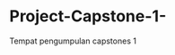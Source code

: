 # Project-Capstone-1-
Tempat pengumpulan capstones 1


<mxfile host="app.diagrams.net" agent="Mozilla/5.0 (Windows NT 10.0; Win64; x64) AppleWebKit/537.36 (KHTML, like Gecko) Chrome/133.0.0.0 Safari/537.36" version="26.0.14">
  <diagram name="Page-1" id="RNJy3FhXbEkKiUze5Ja7">
    <mxGraphModel dx="2368" dy="614" grid="1" gridSize="10" guides="1" tooltips="1" connect="1" arrows="1" fold="1" page="1" pageScale="1" pageWidth="850" pageHeight="1100" math="0" shadow="0">
      <root>
        <mxCell id="0" />
        <mxCell id="1" parent="0" />
        <mxCell id="9ttiAXNQikp2hNH5S8NI-514" value="" style="edgeStyle=orthogonalEdgeStyle;rounded=0;orthogonalLoop=1;jettySize=auto;html=1;" edge="1" parent="1" source="AHnlYJfSwKm474h9auV9-1" target="9ttiAXNQikp2hNH5S8NI-513">
          <mxGeometry relative="1" as="geometry" />
        </mxCell>
        <mxCell id="AHnlYJfSwKm474h9auV9-1" value="LOGIN" style="rounded=1;whiteSpace=wrap;html=1;" parent="1" vertex="1">
          <mxGeometry x="350" y="110" width="120" height="40" as="geometry" />
        </mxCell>
        <mxCell id="AHnlYJfSwKm474h9auV9-9" value="" style="edgeStyle=orthogonalEdgeStyle;rounded=0;orthogonalLoop=1;jettySize=auto;html=1;entryX=0;entryY=0.5;entryDx=0;entryDy=0;exitX=0;exitY=0.5;exitDx=0;exitDy=0;" parent="1" edge="1">
          <mxGeometry relative="1" as="geometry">
            <mxPoint x="360" y="252" as="sourcePoint" />
            <mxPoint x="350" y="127" as="targetPoint" />
            <Array as="points">
              <mxPoint x="360" y="257" />
              <mxPoint x="281" y="257" />
              <mxPoint x="281" y="127" />
            </Array>
          </mxGeometry>
        </mxCell>
        <mxCell id="AHnlYJfSwKm474h9auV9-36" value="" style="edgeStyle=orthogonalEdgeStyle;rounded=0;orthogonalLoop=1;jettySize=auto;html=1;" parent="1" target="AHnlYJfSwKm474h9auV9-28" edge="1">
          <mxGeometry relative="1" as="geometry">
            <mxPoint x="410" y="410" as="sourcePoint" />
          </mxGeometry>
        </mxCell>
        <mxCell id="AHnlYJfSwKm474h9auV9-19" value="A" style="ellipse;whiteSpace=wrap;html=1;aspect=fixed;" parent="1" vertex="1">
          <mxGeometry x="510" y="460" width="60" height="60" as="geometry" />
        </mxCell>
        <mxCell id="AHnlYJfSwKm474h9auV9-37" value="" style="edgeStyle=orthogonalEdgeStyle;rounded=0;orthogonalLoop=1;jettySize=auto;html=1;" parent="1" source="AHnlYJfSwKm474h9auV9-28" target="AHnlYJfSwKm474h9auV9-31" edge="1">
          <mxGeometry relative="1" as="geometry" />
        </mxCell>
        <mxCell id="AHnlYJfSwKm474h9auV9-54" value="" style="edgeStyle=orthogonalEdgeStyle;rounded=0;orthogonalLoop=1;jettySize=auto;html=1;" parent="1" source="AHnlYJfSwKm474h9auV9-28" target="AHnlYJfSwKm474h9auV9-19" edge="1">
          <mxGeometry relative="1" as="geometry" />
        </mxCell>
        <mxCell id="9ttiAXNQikp2hNH5S8NI-569" value="" style="edgeStyle=orthogonalEdgeStyle;rounded=0;orthogonalLoop=1;jettySize=auto;html=1;entryX=0.5;entryY=0;entryDx=0;entryDy=0;" edge="1" parent="1" source="AHnlYJfSwKm474h9auV9-28" target="9ttiAXNQikp2hNH5S8NI-567">
          <mxGeometry relative="1" as="geometry">
            <mxPoint x="109.99999999999955" y="490" as="targetPoint" />
            <Array as="points">
              <mxPoint x="110" y="490" />
            </Array>
          </mxGeometry>
        </mxCell>
        <mxCell id="AHnlYJfSwKm474h9auV9-28" value="&lt;div&gt;&lt;br&gt;&lt;/div&gt;Admin Memilih menu 1" style="rhombus;whiteSpace=wrap;html=1;rounded=0;" parent="1" vertex="1">
          <mxGeometry x="360" y="440" width="100" height="100" as="geometry" />
        </mxCell>
        <mxCell id="AHnlYJfSwKm474h9auV9-38" value="" style="edgeStyle=orthogonalEdgeStyle;rounded=0;orthogonalLoop=1;jettySize=auto;html=1;" parent="1" source="AHnlYJfSwKm474h9auV9-31" target="AHnlYJfSwKm474h9auV9-32" edge="1">
          <mxGeometry relative="1" as="geometry" />
        </mxCell>
        <mxCell id="AHnlYJfSwKm474h9auV9-55" value="" style="edgeStyle=orthogonalEdgeStyle;rounded=0;orthogonalLoop=1;jettySize=auto;html=1;" parent="1" source="AHnlYJfSwKm474h9auV9-31" target="AHnlYJfSwKm474h9auV9-52" edge="1">
          <mxGeometry relative="1" as="geometry" />
        </mxCell>
        <mxCell id="9ttiAXNQikp2hNH5S8NI-571" value="" style="edgeStyle=orthogonalEdgeStyle;rounded=0;orthogonalLoop=1;jettySize=auto;html=1;" edge="1" parent="1" source="AHnlYJfSwKm474h9auV9-31">
          <mxGeometry relative="1" as="geometry">
            <mxPoint x="110" y="630" as="targetPoint" />
          </mxGeometry>
        </mxCell>
        <mxCell id="AHnlYJfSwKm474h9auV9-31" value="&lt;div&gt;&lt;br&gt;&lt;/div&gt;Admin Memilih menu 2" style="rhombus;whiteSpace=wrap;html=1;rounded=0;" parent="1" vertex="1">
          <mxGeometry x="360" y="580" width="100" height="100" as="geometry" />
        </mxCell>
        <mxCell id="AHnlYJfSwKm474h9auV9-39" value="" style="edgeStyle=orthogonalEdgeStyle;rounded=0;orthogonalLoop=1;jettySize=auto;html=1;" parent="1" source="AHnlYJfSwKm474h9auV9-32" target="AHnlYJfSwKm474h9auV9-33" edge="1">
          <mxGeometry relative="1" as="geometry" />
        </mxCell>
        <mxCell id="AHnlYJfSwKm474h9auV9-56" value="" style="edgeStyle=orthogonalEdgeStyle;rounded=0;orthogonalLoop=1;jettySize=auto;html=1;" parent="1" source="AHnlYJfSwKm474h9auV9-32" target="AHnlYJfSwKm474h9auV9-51" edge="1">
          <mxGeometry relative="1" as="geometry" />
        </mxCell>
        <mxCell id="9ttiAXNQikp2hNH5S8NI-575" value="" style="edgeStyle=orthogonalEdgeStyle;rounded=0;orthogonalLoop=1;jettySize=auto;html=1;exitX=0;exitY=0.5;exitDx=0;exitDy=0;" edge="1" parent="1" source="AHnlYJfSwKm474h9auV9-32">
          <mxGeometry relative="1" as="geometry">
            <mxPoint x="299.99999999999955" y="767.41" as="sourcePoint" />
            <mxPoint x="169.99999999999955" y="767.41" as="targetPoint" />
            <Array as="points">
              <mxPoint x="180" y="768" />
            </Array>
          </mxGeometry>
        </mxCell>
        <mxCell id="AHnlYJfSwKm474h9auV9-32" value="&lt;div&gt;&lt;br&gt;&lt;/div&gt;Admin Memilih menu 3" style="rhombus;whiteSpace=wrap;html=1;rounded=0;" parent="1" vertex="1">
          <mxGeometry x="360" y="718" width="100" height="100" as="geometry" />
        </mxCell>
        <mxCell id="AHnlYJfSwKm474h9auV9-40" value="" style="edgeStyle=orthogonalEdgeStyle;rounded=0;orthogonalLoop=1;jettySize=auto;html=1;" parent="1" source="AHnlYJfSwKm474h9auV9-33" target="AHnlYJfSwKm474h9auV9-34" edge="1">
          <mxGeometry relative="1" as="geometry" />
        </mxCell>
        <mxCell id="AHnlYJfSwKm474h9auV9-57" value="" style="edgeStyle=orthogonalEdgeStyle;rounded=0;orthogonalLoop=1;jettySize=auto;html=1;" parent="1" source="AHnlYJfSwKm474h9auV9-33" target="AHnlYJfSwKm474h9auV9-50" edge="1">
          <mxGeometry relative="1" as="geometry" />
        </mxCell>
        <mxCell id="9ttiAXNQikp2hNH5S8NI-577" value="" style="edgeStyle=orthogonalEdgeStyle;rounded=0;orthogonalLoop=1;jettySize=auto;html=1;entryX=0.5;entryY=1;entryDx=0;entryDy=0;" edge="1" parent="1" source="AHnlYJfSwKm474h9auV9-33" target="9ttiAXNQikp2hNH5S8NI-567">
          <mxGeometry relative="1" as="geometry">
            <mxPoint x="120" y="910" as="targetPoint" />
            <Array as="points">
              <mxPoint x="110" y="910" />
            </Array>
          </mxGeometry>
        </mxCell>
        <mxCell id="AHnlYJfSwKm474h9auV9-33" value="&lt;div&gt;&lt;br&gt;&lt;/div&gt;Admin Memilih menu 4" style="rhombus;whiteSpace=wrap;html=1;rounded=0;" parent="1" vertex="1">
          <mxGeometry x="360" y="860" width="100" height="100" as="geometry" />
        </mxCell>
        <mxCell id="9ttiAXNQikp2hNH5S8NI-11" value="" style="edgeStyle=orthogonalEdgeStyle;rounded=0;orthogonalLoop=1;jettySize=auto;html=1;" edge="1" parent="1" source="AHnlYJfSwKm474h9auV9-34" target="9ttiAXNQikp2hNH5S8NI-9">
          <mxGeometry relative="1" as="geometry" />
        </mxCell>
        <mxCell id="9ttiAXNQikp2hNH5S8NI-580" value="" style="edgeStyle=orthogonalEdgeStyle;rounded=0;orthogonalLoop=1;jettySize=auto;html=1;" edge="1" parent="1" source="AHnlYJfSwKm474h9auV9-34">
          <mxGeometry relative="1" as="geometry">
            <mxPoint x="110" y="910" as="targetPoint" />
            <Array as="points">
              <mxPoint x="110" y="1050" />
              <mxPoint x="110" y="1050" />
            </Array>
          </mxGeometry>
        </mxCell>
        <mxCell id="AHnlYJfSwKm474h9auV9-34" value="&lt;div&gt;&lt;br&gt;&lt;/div&gt;Admin Memilih menu 5" style="rhombus;whiteSpace=wrap;html=1;rounded=0;" parent="1" vertex="1">
          <mxGeometry x="360" y="1000" width="100" height="100" as="geometry" />
        </mxCell>
        <mxCell id="9ttiAXNQikp2hNH5S8NI-512" value="" style="edgeStyle=orthogonalEdgeStyle;rounded=0;orthogonalLoop=1;jettySize=auto;html=1;" edge="1" parent="1" source="AHnlYJfSwKm474h9auV9-43" target="9ttiAXNQikp2hNH5S8NI-511">
          <mxGeometry relative="1" as="geometry" />
        </mxCell>
        <mxCell id="AHnlYJfSwKm474h9auV9-43" value="Logout" style="rounded=1;whiteSpace=wrap;html=1;" parent="1" vertex="1">
          <mxGeometry x="360" y="1270" width="100" height="50" as="geometry" />
        </mxCell>
        <mxCell id="AHnlYJfSwKm474h9auV9-50" value="D" style="ellipse;whiteSpace=wrap;html=1;aspect=fixed;" parent="1" vertex="1">
          <mxGeometry x="510" y="880" width="60" height="60" as="geometry" />
        </mxCell>
        <mxCell id="AHnlYJfSwKm474h9auV9-51" value="C" style="ellipse;whiteSpace=wrap;html=1;aspect=fixed;" parent="1" vertex="1">
          <mxGeometry x="510" y="738" width="60" height="60" as="geometry" />
        </mxCell>
        <mxCell id="AHnlYJfSwKm474h9auV9-52" value="B" style="ellipse;whiteSpace=wrap;html=1;aspect=fixed;" parent="1" vertex="1">
          <mxGeometry x="510" y="600" width="60" height="60" as="geometry" />
        </mxCell>
        <mxCell id="AHnlYJfSwKm474h9auV9-58" value="&lt;font style=&quot;font-size: 24px;&quot;&gt;&lt;b style=&quot;&quot;&gt;ADMIN&lt;/b&gt;&lt;/font&gt;" style="text;html=1;align=center;verticalAlign=middle;resizable=0;points=[];autosize=1;strokeColor=none;fillColor=none;" parent="1" vertex="1">
          <mxGeometry x="50" y="10" width="100" height="40" as="geometry" />
        </mxCell>
        <mxCell id="AHnlYJfSwKm474h9auV9-62" value="Ya" style="text;html=1;align=center;verticalAlign=middle;resizable=0;points=[];autosize=1;strokeColor=none;fillColor=none;" parent="1" vertex="1">
          <mxGeometry x="450" y="460" width="40" height="30" as="geometry" />
        </mxCell>
        <mxCell id="AHnlYJfSwKm474h9auV9-65" value="Tidak" style="text;html=1;align=center;verticalAlign=middle;resizable=0;points=[];autosize=1;strokeColor=none;fillColor=none;" parent="1" vertex="1">
          <mxGeometry x="295" y="230" width="50" height="30" as="geometry" />
        </mxCell>
        <mxCell id="AHnlYJfSwKm474h9auV9-66" value="Ya&lt;span style=&quot;white-space: pre;&quot;&gt;&#x9;&lt;/span&gt;" style="text;html=1;align=center;verticalAlign=middle;resizable=0;points=[];autosize=1;strokeColor=none;fillColor=none;" parent="1" vertex="1">
          <mxGeometry x="445" y="590" width="50" height="30" as="geometry" />
        </mxCell>
        <mxCell id="AHnlYJfSwKm474h9auV9-67" value="Tidak" style="text;html=1;align=center;verticalAlign=middle;resizable=0;points=[];autosize=1;strokeColor=none;fillColor=none;" parent="1" vertex="1">
          <mxGeometry x="295" y="450" width="50" height="30" as="geometry" />
        </mxCell>
        <mxCell id="AHnlYJfSwKm474h9auV9-68" value="Ya" style="text;html=1;align=center;verticalAlign=middle;resizable=0;points=[];autosize=1;strokeColor=none;fillColor=none;" parent="1" vertex="1">
          <mxGeometry x="455" y="730" width="40" height="30" as="geometry" />
        </mxCell>
        <mxCell id="AHnlYJfSwKm474h9auV9-69" value="Ya" style="text;html=1;align=center;verticalAlign=middle;resizable=0;points=[];autosize=1;strokeColor=none;fillColor=none;" parent="1" vertex="1">
          <mxGeometry x="450" y="865" width="40" height="30" as="geometry" />
        </mxCell>
        <mxCell id="AHnlYJfSwKm474h9auV9-70" value="Ya" style="text;html=1;align=center;verticalAlign=middle;resizable=0;points=[];autosize=1;strokeColor=none;fillColor=none;" parent="1" vertex="1">
          <mxGeometry x="455" y="1005" width="40" height="30" as="geometry" />
        </mxCell>
        <mxCell id="AHnlYJfSwKm474h9auV9-71" value="Tidak" style="text;html=1;align=center;verticalAlign=middle;resizable=0;points=[];autosize=1;strokeColor=none;fillColor=none;" parent="1" vertex="1">
          <mxGeometry x="295" y="598" width="50" height="30" as="geometry" />
        </mxCell>
        <mxCell id="AHnlYJfSwKm474h9auV9-73" value="Tidak" style="text;html=1;align=center;verticalAlign=middle;resizable=0;points=[];autosize=1;strokeColor=none;fillColor=none;" parent="1" vertex="1">
          <mxGeometry x="295" y="730" width="50" height="30" as="geometry" />
        </mxCell>
        <mxCell id="9ttiAXNQikp2hNH5S8NI-2" value="" style="edgeStyle=orthogonalEdgeStyle;rounded=0;orthogonalLoop=1;jettySize=auto;html=1;" edge="1" parent="1" source="AHnlYJfSwKm474h9auV9-34" target="9ttiAXNQikp2hNH5S8NI-1">
          <mxGeometry relative="1" as="geometry">
            <mxPoint x="410" y="1060" as="sourcePoint" />
            <mxPoint x="410" y="1270" as="targetPoint" />
          </mxGeometry>
        </mxCell>
        <mxCell id="9ttiAXNQikp2hNH5S8NI-12" value="" style="edgeStyle=orthogonalEdgeStyle;rounded=0;orthogonalLoop=1;jettySize=auto;html=1;" edge="1" parent="1" source="9ttiAXNQikp2hNH5S8NI-1" target="9ttiAXNQikp2hNH5S8NI-10">
          <mxGeometry relative="1" as="geometry" />
        </mxCell>
        <mxCell id="9ttiAXNQikp2hNH5S8NI-532" value="" style="edgeStyle=orthogonalEdgeStyle;rounded=0;orthogonalLoop=1;jettySize=auto;html=1;" edge="1" parent="1" source="9ttiAXNQikp2hNH5S8NI-1" target="AHnlYJfSwKm474h9auV9-43">
          <mxGeometry relative="1" as="geometry" />
        </mxCell>
        <mxCell id="9ttiAXNQikp2hNH5S8NI-582" value="" style="edgeStyle=orthogonalEdgeStyle;rounded=0;orthogonalLoop=1;jettySize=auto;html=1;" edge="1" parent="1" source="9ttiAXNQikp2hNH5S8NI-1">
          <mxGeometry relative="1" as="geometry">
            <mxPoint x="110" y="1050" as="targetPoint" />
            <Array as="points">
              <mxPoint x="120" y="1180" />
              <mxPoint x="120" y="1180" />
            </Array>
          </mxGeometry>
        </mxCell>
        <mxCell id="9ttiAXNQikp2hNH5S8NI-1" value="&lt;div&gt;&lt;br&gt;&lt;/div&gt;Admin Memilih menu 6" style="rhombus;whiteSpace=wrap;html=1;rounded=0;" vertex="1" parent="1">
          <mxGeometry x="360" y="1130" width="100" height="100" as="geometry" />
        </mxCell>
        <mxCell id="9ttiAXNQikp2hNH5S8NI-9" value="E" style="ellipse;whiteSpace=wrap;html=1;aspect=fixed;" vertex="1" parent="1">
          <mxGeometry x="510" y="1020" width="60" height="60" as="geometry" />
        </mxCell>
        <mxCell id="9ttiAXNQikp2hNH5S8NI-10" value="E" style="ellipse;whiteSpace=wrap;html=1;aspect=fixed;" vertex="1" parent="1">
          <mxGeometry x="510" y="1150" width="60" height="60" as="geometry" />
        </mxCell>
        <mxCell id="9ttiAXNQikp2hNH5S8NI-13" value="Ya" style="text;html=1;align=center;verticalAlign=middle;resizable=0;points=[];autosize=1;strokeColor=none;fillColor=none;" vertex="1" parent="1">
          <mxGeometry x="455" y="1130" width="40" height="30" as="geometry" />
        </mxCell>
        <mxCell id="9ttiAXNQikp2hNH5S8NI-104" value="" style="edgeStyle=orthogonalEdgeStyle;rounded=0;orthogonalLoop=1;jettySize=auto;html=1;entryX=0;entryY=0.5;entryDx=0;entryDy=0;" edge="1" parent="1" source="9ttiAXNQikp2hNH5S8NI-105">
          <mxGeometry relative="1" as="geometry">
            <mxPoint x="-482" y="280" as="targetPoint" />
            <Array as="points">
              <mxPoint x="-650" y="784" />
              <mxPoint x="-650" y="280" />
            </Array>
          </mxGeometry>
        </mxCell>
        <mxCell id="9ttiAXNQikp2hNH5S8NI-119" value="&lt;b style=&quot;color: rgb(0, 0, 0); text-wrap-mode: nowrap; text-align: center; background-color: rgb(251, 251, 251);&quot;&gt;&lt;font style=&quot;font-size: 24px;&quot;&gt;USER&lt;/font&gt;&lt;/b&gt;" style="text;whiteSpace=wrap;html=1;" vertex="1" parent="1">
          <mxGeometry x="-820" y="15" width="160" height="70" as="geometry" />
        </mxCell>
        <mxCell id="9ttiAXNQikp2hNH5S8NI-508" value="" style="edgeStyle=orthogonalEdgeStyle;rounded=0;orthogonalLoop=1;jettySize=auto;html=1;" edge="1" parent="1" source="9ttiAXNQikp2hNH5S8NI-173" target="9ttiAXNQikp2hNH5S8NI-506">
          <mxGeometry relative="1" as="geometry" />
        </mxCell>
        <mxCell id="9ttiAXNQikp2hNH5S8NI-173" value="LOGIN" style="rounded=1;whiteSpace=wrap;html=1;" vertex="1" parent="1">
          <mxGeometry x="-520" y="120" width="121" height="50" as="geometry" />
        </mxCell>
        <mxCell id="9ttiAXNQikp2hNH5S8NI-180" value="A" style="ellipse;whiteSpace=wrap;html=1;aspect=fixed;" vertex="1" parent="1">
          <mxGeometry x="-340" y="470" width="60" height="60" as="geometry" />
        </mxCell>
        <mxCell id="9ttiAXNQikp2hNH5S8NI-181" value="" style="edgeStyle=orthogonalEdgeStyle;rounded=0;orthogonalLoop=1;jettySize=auto;html=1;" edge="1" parent="1" source="9ttiAXNQikp2hNH5S8NI-183" target="9ttiAXNQikp2hNH5S8NI-186">
          <mxGeometry relative="1" as="geometry" />
        </mxCell>
        <mxCell id="9ttiAXNQikp2hNH5S8NI-182" value="" style="edgeStyle=orthogonalEdgeStyle;rounded=0;orthogonalLoop=1;jettySize=auto;html=1;" edge="1" parent="1" source="9ttiAXNQikp2hNH5S8NI-183" target="9ttiAXNQikp2hNH5S8NI-180">
          <mxGeometry relative="1" as="geometry" />
        </mxCell>
        <mxCell id="9ttiAXNQikp2hNH5S8NI-592" value="" style="edgeStyle=orthogonalEdgeStyle;rounded=0;orthogonalLoop=1;jettySize=auto;html=1;entryX=0.5;entryY=0;entryDx=0;entryDy=0;" edge="1" parent="1" source="9ttiAXNQikp2hNH5S8NI-183" target="9ttiAXNQikp2hNH5S8NI-590">
          <mxGeometry relative="1" as="geometry">
            <mxPoint x="-700" y="500" as="targetPoint" />
            <Array as="points">
              <mxPoint x="-700" y="500" />
            </Array>
          </mxGeometry>
        </mxCell>
        <mxCell id="9ttiAXNQikp2hNH5S8NI-183" value="&lt;div&gt;&lt;br&gt;&lt;/div&gt;User Memilih menu 1" style="rhombus;whiteSpace=wrap;html=1;rounded=0;" vertex="1" parent="1">
          <mxGeometry x="-510" y="450" width="100" height="100" as="geometry" />
        </mxCell>
        <mxCell id="9ttiAXNQikp2hNH5S8NI-184" value="" style="edgeStyle=orthogonalEdgeStyle;rounded=0;orthogonalLoop=1;jettySize=auto;html=1;" edge="1" parent="1" source="9ttiAXNQikp2hNH5S8NI-186" target="9ttiAXNQikp2hNH5S8NI-189">
          <mxGeometry relative="1" as="geometry" />
        </mxCell>
        <mxCell id="9ttiAXNQikp2hNH5S8NI-185" value="" style="edgeStyle=orthogonalEdgeStyle;rounded=0;orthogonalLoop=1;jettySize=auto;html=1;" edge="1" parent="1" source="9ttiAXNQikp2hNH5S8NI-186" target="9ttiAXNQikp2hNH5S8NI-199">
          <mxGeometry relative="1" as="geometry" />
        </mxCell>
        <mxCell id="9ttiAXNQikp2hNH5S8NI-594" value="" style="edgeStyle=orthogonalEdgeStyle;rounded=0;orthogonalLoop=1;jettySize=auto;html=1;" edge="1" parent="1" source="9ttiAXNQikp2hNH5S8NI-186">
          <mxGeometry relative="1" as="geometry">
            <mxPoint x="-700" y="629.9999999999998" as="targetPoint" />
          </mxGeometry>
        </mxCell>
        <mxCell id="9ttiAXNQikp2hNH5S8NI-186" value="&lt;div&gt;&lt;br&gt;&lt;/div&gt;User Memilih menu 2" style="rhombus;whiteSpace=wrap;html=1;rounded=0;" vertex="1" parent="1">
          <mxGeometry x="-510" y="580" width="100" height="100" as="geometry" />
        </mxCell>
        <mxCell id="9ttiAXNQikp2hNH5S8NI-187" value="" style="edgeStyle=orthogonalEdgeStyle;rounded=0;orthogonalLoop=1;jettySize=auto;html=1;" edge="1" parent="1" source="9ttiAXNQikp2hNH5S8NI-189" target="9ttiAXNQikp2hNH5S8NI-192">
          <mxGeometry relative="1" as="geometry" />
        </mxCell>
        <mxCell id="9ttiAXNQikp2hNH5S8NI-188" value="" style="edgeStyle=orthogonalEdgeStyle;rounded=0;orthogonalLoop=1;jettySize=auto;html=1;" edge="1" parent="1" source="9ttiAXNQikp2hNH5S8NI-189">
          <mxGeometry relative="1" as="geometry">
            <mxPoint x="-370" y="760" as="targetPoint" />
          </mxGeometry>
        </mxCell>
        <mxCell id="9ttiAXNQikp2hNH5S8NI-596" value="" style="edgeStyle=orthogonalEdgeStyle;rounded=0;orthogonalLoop=1;jettySize=auto;html=1;" edge="1" parent="1" source="9ttiAXNQikp2hNH5S8NI-189">
          <mxGeometry relative="1" as="geometry">
            <mxPoint x="-640" y="759.9999999999998" as="targetPoint" />
          </mxGeometry>
        </mxCell>
        <mxCell id="9ttiAXNQikp2hNH5S8NI-189" value="&lt;div&gt;&lt;br&gt;&lt;/div&gt;User Memilih menu 3" style="rhombus;whiteSpace=wrap;html=1;rounded=0;" vertex="1" parent="1">
          <mxGeometry x="-510" y="710" width="100" height="100" as="geometry" />
        </mxCell>
        <mxCell id="9ttiAXNQikp2hNH5S8NI-190" value="" style="edgeStyle=orthogonalEdgeStyle;rounded=0;orthogonalLoop=1;jettySize=auto;html=1;" edge="1" parent="1" source="9ttiAXNQikp2hNH5S8NI-192" target="9ttiAXNQikp2hNH5S8NI-195">
          <mxGeometry relative="1" as="geometry" />
        </mxCell>
        <mxCell id="9ttiAXNQikp2hNH5S8NI-191" value="" style="edgeStyle=orthogonalEdgeStyle;rounded=0;orthogonalLoop=1;jettySize=auto;html=1;" edge="1" parent="1" source="9ttiAXNQikp2hNH5S8NI-192">
          <mxGeometry relative="1" as="geometry">
            <mxPoint x="-370" y="890" as="targetPoint" />
          </mxGeometry>
        </mxCell>
        <mxCell id="9ttiAXNQikp2hNH5S8NI-598" value="" style="edgeStyle=orthogonalEdgeStyle;rounded=0;orthogonalLoop=1;jettySize=auto;html=1;entryX=0.5;entryY=1;entryDx=0;entryDy=0;" edge="1" parent="1" source="9ttiAXNQikp2hNH5S8NI-192" target="9ttiAXNQikp2hNH5S8NI-590">
          <mxGeometry relative="1" as="geometry">
            <mxPoint x="-700" y="889.9999999999998" as="targetPoint" />
            <Array as="points">
              <mxPoint x="-700" y="890" />
            </Array>
          </mxGeometry>
        </mxCell>
        <mxCell id="9ttiAXNQikp2hNH5S8NI-192" value="&lt;div&gt;&lt;br&gt;&lt;/div&gt;User Memilih menu 4" style="rhombus;whiteSpace=wrap;html=1;rounded=0;" vertex="1" parent="1">
          <mxGeometry x="-510" y="840" width="100" height="100" as="geometry" />
        </mxCell>
        <mxCell id="9ttiAXNQikp2hNH5S8NI-520" value="" style="edgeStyle=orthogonalEdgeStyle;rounded=0;orthogonalLoop=1;jettySize=auto;html=1;" edge="1" parent="1" source="9ttiAXNQikp2hNH5S8NI-195" target="9ttiAXNQikp2hNH5S8NI-516">
          <mxGeometry relative="1" as="geometry" />
        </mxCell>
        <mxCell id="9ttiAXNQikp2hNH5S8NI-600" value="" style="edgeStyle=orthogonalEdgeStyle;rounded=0;orthogonalLoop=1;jettySize=auto;html=1;" edge="1" parent="1" source="9ttiAXNQikp2hNH5S8NI-195">
          <mxGeometry relative="1" as="geometry">
            <mxPoint x="-700" y="890" as="targetPoint" />
            <Array as="points">
              <mxPoint x="-640" y="1020" />
              <mxPoint x="-640" y="1020" />
            </Array>
          </mxGeometry>
        </mxCell>
        <mxCell id="9ttiAXNQikp2hNH5S8NI-195" value="&lt;div&gt;&lt;br&gt;&lt;/div&gt;User Memilih menu 5" style="rhombus;whiteSpace=wrap;html=1;rounded=0;" vertex="1" parent="1">
          <mxGeometry x="-510" y="970" width="100" height="100" as="geometry" />
        </mxCell>
        <mxCell id="9ttiAXNQikp2hNH5S8NI-504" value="" style="edgeStyle=orthogonalEdgeStyle;rounded=0;orthogonalLoop=1;jettySize=auto;html=1;" edge="1" parent="1" source="9ttiAXNQikp2hNH5S8NI-196" target="9ttiAXNQikp2hNH5S8NI-502">
          <mxGeometry relative="1" as="geometry" />
        </mxCell>
        <mxCell id="9ttiAXNQikp2hNH5S8NI-196" value="Logout" style="rounded=1;whiteSpace=wrap;html=1;" vertex="1" parent="1">
          <mxGeometry x="-509" y="1270" width="100" height="50" as="geometry" />
        </mxCell>
        <mxCell id="9ttiAXNQikp2hNH5S8NI-199" value="B" style="ellipse;whiteSpace=wrap;html=1;aspect=fixed;" vertex="1" parent="1">
          <mxGeometry x="-340" y="600" width="60" height="60" as="geometry" />
        </mxCell>
        <mxCell id="9ttiAXNQikp2hNH5S8NI-200" value="Ya" style="text;html=1;align=center;verticalAlign=middle;resizable=0;points=[];autosize=1;strokeColor=none;fillColor=none;" vertex="1" parent="1">
          <mxGeometry x="-420" y="470" width="40" height="30" as="geometry" />
        </mxCell>
        <mxCell id="9ttiAXNQikp2hNH5S8NI-202" value="Ya" style="text;html=1;align=center;verticalAlign=middle;resizable=0;points=[];autosize=1;strokeColor=none;fillColor=none;" vertex="1" parent="1">
          <mxGeometry x="-420" y="600" width="40" height="30" as="geometry" />
        </mxCell>
        <mxCell id="9ttiAXNQikp2hNH5S8NI-203" value="Tidak" style="text;html=1;align=center;verticalAlign=middle;resizable=0;points=[];autosize=1;strokeColor=none;fillColor=none;" vertex="1" parent="1">
          <mxGeometry x="-575" y="473.76" width="50" height="30" as="geometry" />
        </mxCell>
        <mxCell id="9ttiAXNQikp2hNH5S8NI-204" value="Ya" style="text;html=1;align=center;verticalAlign=middle;resizable=0;points=[];autosize=1;strokeColor=none;fillColor=none;" vertex="1" parent="1">
          <mxGeometry x="-420" y="730" width="40" height="30" as="geometry" />
        </mxCell>
        <mxCell id="9ttiAXNQikp2hNH5S8NI-205" value="Ya" style="text;html=1;align=center;verticalAlign=middle;resizable=0;points=[];autosize=1;strokeColor=none;fillColor=none;" vertex="1" parent="1">
          <mxGeometry x="-420" y="860" width="40" height="30" as="geometry" />
        </mxCell>
        <mxCell id="9ttiAXNQikp2hNH5S8NI-206" value="Ya" style="text;html=1;align=center;verticalAlign=middle;resizable=0;points=[];autosize=1;strokeColor=none;fillColor=none;" vertex="1" parent="1">
          <mxGeometry x="-415" y="983.75" width="40" height="30" as="geometry" />
        </mxCell>
        <mxCell id="9ttiAXNQikp2hNH5S8NI-207" value="Tidak" style="text;html=1;align=center;verticalAlign=middle;resizable=0;points=[];autosize=1;strokeColor=none;fillColor=none;" vertex="1" parent="1">
          <mxGeometry x="-575" y="598" width="50" height="30" as="geometry" />
        </mxCell>
        <mxCell id="9ttiAXNQikp2hNH5S8NI-208" value="Tidak" style="text;html=1;align=center;verticalAlign=middle;resizable=0;points=[];autosize=1;strokeColor=none;fillColor=none;" vertex="1" parent="1">
          <mxGeometry x="-575" y="730" width="50" height="30" as="geometry" />
        </mxCell>
        <mxCell id="9ttiAXNQikp2hNH5S8NI-209" value="Tidak" style="text;html=1;align=center;verticalAlign=middle;resizable=0;points=[];autosize=1;strokeColor=none;fillColor=none;" vertex="1" parent="1">
          <mxGeometry x="-575" y="860" width="50" height="30" as="geometry" />
        </mxCell>
        <mxCell id="9ttiAXNQikp2hNH5S8NI-211" value="" style="edgeStyle=orthogonalEdgeStyle;rounded=0;orthogonalLoop=1;jettySize=auto;html=1;" edge="1" parent="1" source="9ttiAXNQikp2hNH5S8NI-195" target="9ttiAXNQikp2hNH5S8NI-213">
          <mxGeometry relative="1" as="geometry">
            <mxPoint x="-460" y="1070" as="sourcePoint" />
            <mxPoint x="-460" y="1280" as="targetPoint" />
          </mxGeometry>
        </mxCell>
        <mxCell id="9ttiAXNQikp2hNH5S8NI-521" value="" style="edgeStyle=orthogonalEdgeStyle;rounded=0;orthogonalLoop=1;jettySize=auto;html=1;" edge="1" parent="1" source="9ttiAXNQikp2hNH5S8NI-213" target="9ttiAXNQikp2hNH5S8NI-517">
          <mxGeometry relative="1" as="geometry" />
        </mxCell>
        <mxCell id="9ttiAXNQikp2hNH5S8NI-531" value="" style="edgeStyle=orthogonalEdgeStyle;rounded=0;orthogonalLoop=1;jettySize=auto;html=1;" edge="1" parent="1" source="9ttiAXNQikp2hNH5S8NI-213" target="9ttiAXNQikp2hNH5S8NI-196">
          <mxGeometry relative="1" as="geometry" />
        </mxCell>
        <mxCell id="9ttiAXNQikp2hNH5S8NI-602" value="" style="edgeStyle=orthogonalEdgeStyle;rounded=0;orthogonalLoop=1;jettySize=auto;html=1;" edge="1" parent="1" source="9ttiAXNQikp2hNH5S8NI-213">
          <mxGeometry relative="1" as="geometry">
            <mxPoint x="-700" y="1020" as="targetPoint" />
            <Array as="points">
              <mxPoint x="-700" y="1170" />
              <mxPoint x="-700" y="1170" />
            </Array>
          </mxGeometry>
        </mxCell>
        <mxCell id="9ttiAXNQikp2hNH5S8NI-213" value="&lt;div&gt;&lt;br&gt;&lt;/div&gt;User Memilih menu 6" style="rhombus;whiteSpace=wrap;html=1;rounded=0;" vertex="1" parent="1">
          <mxGeometry x="-509" y="1120" width="100" height="100" as="geometry" />
        </mxCell>
        <mxCell id="9ttiAXNQikp2hNH5S8NI-219" value="Ya" style="text;html=1;align=center;verticalAlign=middle;resizable=0;points=[];autosize=1;strokeColor=none;fillColor=none;" vertex="1" parent="1">
          <mxGeometry x="-415" y="1140" width="40" height="30" as="geometry" />
        </mxCell>
        <mxCell id="9ttiAXNQikp2hNH5S8NI-220" value="Tidak" style="text;html=1;align=center;verticalAlign=middle;resizable=0;points=[];autosize=1;strokeColor=none;fillColor=none;" vertex="1" parent="1">
          <mxGeometry x="-575" y="1130" width="50" height="30" as="geometry" />
        </mxCell>
        <mxCell id="9ttiAXNQikp2hNH5S8NI-225" value="" style="edgeStyle=orthogonalEdgeStyle;rounded=0;orthogonalLoop=1;jettySize=auto;html=1;entryX=1;entryY=0.5;entryDx=0;entryDy=0;" edge="1" parent="1">
          <mxGeometry relative="1" as="geometry">
            <mxPoint x="-250" y="760" as="sourcePoint" />
            <mxPoint x="-400" y="390" as="targetPoint" />
            <Array as="points">
              <mxPoint x="-108" y="760" />
              <mxPoint x="-108" y="390" />
            </Array>
          </mxGeometry>
        </mxCell>
        <mxCell id="9ttiAXNQikp2hNH5S8NI-228" value="" style="endArrow=none;html=1;rounded=0;exitX=1;exitY=0.5;exitDx=0;exitDy=0;" edge="1" parent="1">
          <mxGeometry width="50" height="50" relative="1" as="geometry">
            <mxPoint x="-250" y="890" as="sourcePoint" />
            <mxPoint x="-109" y="890" as="targetPoint" />
          </mxGeometry>
        </mxCell>
        <mxCell id="9ttiAXNQikp2hNH5S8NI-229" value="" style="endArrow=none;html=1;rounded=0;" edge="1" parent="1">
          <mxGeometry width="50" height="50" relative="1" as="geometry">
            <mxPoint x="-108" y="890" as="sourcePoint" />
            <mxPoint x="-108" y="750" as="targetPoint" />
          </mxGeometry>
        </mxCell>
        <mxCell id="9ttiAXNQikp2hNH5S8NI-361" value="F" style="ellipse;whiteSpace=wrap;html=1;aspect=fixed;" vertex="1" parent="1">
          <mxGeometry x="5501.5" y="15" width="77" height="77" as="geometry" />
        </mxCell>
        <mxCell id="9ttiAXNQikp2hNH5S8NI-362" value="&lt;font style=&quot;font-size: 24px;&quot;&gt;&lt;b style=&quot;&quot;&gt;MENU RESTORE BARANG DARI&lt;/b&gt;&lt;/font&gt;&lt;div&gt;&lt;font style=&quot;font-size: 24px;&quot;&gt;&lt;b style=&quot;&quot;&gt;&amp;nbsp;RECYCLE BIN&lt;/b&gt;&lt;/font&gt;&lt;/div&gt;" style="text;html=1;align=center;verticalAlign=middle;resizable=0;points=[];autosize=1;strokeColor=none;fillColor=none;" vertex="1" parent="1">
          <mxGeometry x="5100" y="5" width="390" height="70" as="geometry" />
        </mxCell>
        <mxCell id="9ttiAXNQikp2hNH5S8NI-391" value="" style="edgeStyle=orthogonalEdgeStyle;rounded=0;orthogonalLoop=1;jettySize=auto;html=1;" edge="1" parent="1" target="9ttiAXNQikp2hNH5S8NI-395">
          <mxGeometry relative="1" as="geometry">
            <mxPoint x="5540" y="95.75" as="sourcePoint" />
          </mxGeometry>
        </mxCell>
        <mxCell id="9ttiAXNQikp2hNH5S8NI-392" value="" style="edgeStyle=orthogonalEdgeStyle;rounded=0;orthogonalLoop=1;jettySize=auto;html=1;" edge="1" parent="1">
          <mxGeometry relative="1" as="geometry">
            <mxPoint x="5540" y="185.75" as="sourcePoint" />
            <mxPoint x="5540" y="215.75" as="targetPoint" />
          </mxGeometry>
        </mxCell>
        <mxCell id="9ttiAXNQikp2hNH5S8NI-393" value="" style="edgeStyle=orthogonalEdgeStyle;rounded=0;orthogonalLoop=1;jettySize=auto;html=1;" edge="1" parent="1" source="9ttiAXNQikp2hNH5S8NI-394" target="9ttiAXNQikp2hNH5S8NI-400">
          <mxGeometry relative="1" as="geometry" />
        </mxCell>
        <mxCell id="9ttiAXNQikp2hNH5S8NI-394" value="Barang berhasil dipulihkan ke Daftar barang" style="rounded=1;whiteSpace=wrap;html=1;" vertex="1" parent="1">
          <mxGeometry x="5480" y="345.75" width="120" height="60" as="geometry" />
        </mxCell>
        <mxCell id="9ttiAXNQikp2hNH5S8NI-395" value="Menampilan Barang yang ingin di Restore&lt;div&gt;dari Recycle bin&lt;/div&gt;" style="rounded=1;whiteSpace=wrap;html=1;" vertex="1" parent="1">
          <mxGeometry x="5480" y="125.75" width="120" height="60" as="geometry" />
        </mxCell>
        <mxCell id="9ttiAXNQikp2hNH5S8NI-397" value="" style="edgeStyle=orthogonalEdgeStyle;rounded=0;orthogonalLoop=1;jettySize=auto;html=1;" edge="1" parent="1" source="9ttiAXNQikp2hNH5S8NI-399" target="9ttiAXNQikp2hNH5S8NI-394">
          <mxGeometry relative="1" as="geometry" />
        </mxCell>
        <mxCell id="9ttiAXNQikp2hNH5S8NI-406" value="" style="edgeStyle=orthogonalEdgeStyle;rounded=0;orthogonalLoop=1;jettySize=auto;html=1;" edge="1" parent="1" source="9ttiAXNQikp2hNH5S8NI-399" target="9ttiAXNQikp2hNH5S8NI-404">
          <mxGeometry relative="1" as="geometry" />
        </mxCell>
        <mxCell id="9ttiAXNQikp2hNH5S8NI-399" value="Memasukkan Barang yang ingin di pulihkan" style="rhombus;whiteSpace=wrap;html=1;" vertex="1" parent="1">
          <mxGeometry x="5495" y="215.75" width="90" height="95" as="geometry" />
        </mxCell>
        <mxCell id="9ttiAXNQikp2hNH5S8NI-400" value="Kembali ke Menu Utama" style="rounded=1;whiteSpace=wrap;html=1;" vertex="1" parent="1">
          <mxGeometry x="5480" y="447" width="120" height="60" as="geometry" />
        </mxCell>
        <mxCell id="9ttiAXNQikp2hNH5S8NI-401" value="Tidak" style="text;html=1;align=center;verticalAlign=middle;resizable=0;points=[];autosize=1;strokeColor=none;fillColor=none;" vertex="1" parent="1">
          <mxGeometry x="5415" y="230.75" width="50" height="30" as="geometry" />
        </mxCell>
        <mxCell id="9ttiAXNQikp2hNH5S8NI-402" value="Ya" style="text;html=1;align=center;verticalAlign=middle;resizable=0;points=[];autosize=1;strokeColor=none;fillColor=none;" vertex="1" parent="1">
          <mxGeometry x="5540" y="303.75" width="40" height="30" as="geometry" />
        </mxCell>
        <mxCell id="9ttiAXNQikp2hNH5S8NI-403" value="" style="edgeStyle=orthogonalEdgeStyle;rounded=0;orthogonalLoop=1;jettySize=auto;html=1;entryX=0;entryY=0.75;entryDx=0;entryDy=0;" edge="1" parent="1" source="9ttiAXNQikp2hNH5S8NI-404">
          <mxGeometry relative="1" as="geometry">
            <mxPoint x="5480" y="490.5" as="targetPoint" />
            <Array as="points">
              <mxPoint x="5320" y="490.5" />
            </Array>
          </mxGeometry>
        </mxCell>
        <mxCell id="9ttiAXNQikp2hNH5S8NI-404" value="Nomor Tidak Valid!" style="rounded=1;whiteSpace=wrap;html=1;" vertex="1" parent="1">
          <mxGeometry x="5260" y="232.63" width="120" height="60" as="geometry" />
        </mxCell>
        <mxCell id="9ttiAXNQikp2hNH5S8NI-588" value="" style="edgeStyle=orthogonalEdgeStyle;rounded=0;orthogonalLoop=1;jettySize=auto;html=1;" edge="1" parent="1" source="9ttiAXNQikp2hNH5S8NI-410" target="9ttiAXNQikp2hNH5S8NI-183">
          <mxGeometry relative="1" as="geometry" />
        </mxCell>
        <mxCell id="9ttiAXNQikp2hNH5S8NI-410" value="Menampilkan Halaman Toko Bahagia" style="rounded=1;whiteSpace=wrap;html=1;" vertex="1" parent="1">
          <mxGeometry x="-519" y="360" width="120" height="60" as="geometry" />
        </mxCell>
        <mxCell id="9ttiAXNQikp2hNH5S8NI-411" value="Hanya admin yang bisa menambah Barang" style="rounded=1;whiteSpace=wrap;html=1;" vertex="1" parent="1">
          <mxGeometry x="-370" y="730" width="120" height="60" as="geometry" />
        </mxCell>
        <mxCell id="9ttiAXNQikp2hNH5S8NI-413" value="Hanya admin yang bisa Menhapus Barang" style="rounded=1;whiteSpace=wrap;html=1;" vertex="1" parent="1">
          <mxGeometry x="-370" y="860" width="120" height="60" as="geometry" />
        </mxCell>
        <mxCell id="9ttiAXNQikp2hNH5S8NI-419" value="" style="edgeStyle=orthogonalEdgeStyle;rounded=0;orthogonalLoop=1;jettySize=auto;html=1;" edge="1" parent="1" source="9ttiAXNQikp2hNH5S8NI-420">
          <mxGeometry relative="1" as="geometry">
            <mxPoint x="1305" y="150" as="targetPoint" />
          </mxGeometry>
        </mxCell>
        <mxCell id="9ttiAXNQikp2hNH5S8NI-420" value="A" style="ellipse;whiteSpace=wrap;html=1;aspect=fixed;" vertex="1" parent="1">
          <mxGeometry x="1275" y="50" width="60" height="60" as="geometry" />
        </mxCell>
        <mxCell id="9ttiAXNQikp2hNH5S8NI-424" value="&lt;b style=&quot;color: rgb(0, 0, 0); text-wrap-mode: nowrap; text-align: center; background-color: rgb(251, 251, 251);&quot;&gt;&lt;font style=&quot;font-size: 24px;&quot;&gt;MENU TAMPILKAN DAFTAR&lt;/font&gt;&lt;/b&gt;&lt;div&gt;&lt;b style=&quot;color: rgb(0, 0, 0); text-wrap-mode: nowrap; text-align: center; background-color: rgb(251, 251, 251);&quot;&gt;&lt;font style=&quot;font-size: 24px;&quot;&gt;BARANG&lt;/font&gt;&lt;/b&gt;&lt;/div&gt;" style="text;whiteSpace=wrap;html=1;" vertex="1" parent="1">
          <mxGeometry x="890" y="10" width="320" height="50" as="geometry" />
        </mxCell>
        <mxCell id="9ttiAXNQikp2hNH5S8NI-425" value="" style="edgeStyle=orthogonalEdgeStyle;rounded=0;orthogonalLoop=1;jettySize=auto;html=1;" edge="1" parent="1" source="9ttiAXNQikp2hNH5S8NI-426">
          <mxGeometry relative="1" as="geometry">
            <mxPoint x="2220" y="125" as="targetPoint" />
          </mxGeometry>
        </mxCell>
        <mxCell id="9ttiAXNQikp2hNH5S8NI-426" value="B" style="ellipse;whiteSpace=wrap;html=1;aspect=fixed;" vertex="1" parent="1">
          <mxGeometry x="2190" y="25" width="60" height="60" as="geometry" />
        </mxCell>
        <mxCell id="9ttiAXNQikp2hNH5S8NI-427" value="" style="edgeStyle=orthogonalEdgeStyle;rounded=0;orthogonalLoop=1;jettySize=auto;html=1;" edge="1" parent="1">
          <mxGeometry relative="1" as="geometry">
            <mxPoint x="2220" y="231" as="targetPoint" />
            <mxPoint x="2220" y="175" as="sourcePoint" />
          </mxGeometry>
        </mxCell>
        <mxCell id="9ttiAXNQikp2hNH5S8NI-429" value="&lt;b style=&quot;color: rgb(0, 0, 0); text-wrap-mode: nowrap; text-align: center; background-color: rgb(251, 251, 251);&quot;&gt;&lt;font style=&quot;font-size: 24px;&quot;&gt;MENU BELI BARANG&lt;/font&gt;&lt;/b&gt;" style="text;whiteSpace=wrap;html=1;" vertex="1" parent="1">
          <mxGeometry x="1790" y="30" width="430" height="45" as="geometry" />
        </mxCell>
        <mxCell id="9ttiAXNQikp2hNH5S8NI-430" value="" style="edgeStyle=orthogonalEdgeStyle;rounded=0;orthogonalLoop=1;jettySize=auto;html=1;" edge="1" parent="1">
          <mxGeometry relative="1" as="geometry">
            <mxPoint x="2220" y="287.5" as="sourcePoint" />
            <mxPoint x="2220" y="335" as="targetPoint" />
          </mxGeometry>
        </mxCell>
        <mxCell id="9ttiAXNQikp2hNH5S8NI-432" value="" style="edgeStyle=orthogonalEdgeStyle;rounded=0;orthogonalLoop=1;jettySize=auto;html=1;" edge="1" parent="1">
          <mxGeometry relative="1" as="geometry">
            <mxPoint x="2220" y="395" as="sourcePoint" />
            <mxPoint x="2220" y="458.75" as="targetPoint" />
          </mxGeometry>
        </mxCell>
        <mxCell id="9ttiAXNQikp2hNH5S8NI-434" value="" style="edgeStyle=orthogonalEdgeStyle;rounded=0;orthogonalLoop=1;jettySize=auto;html=1;" edge="1" parent="1">
          <mxGeometry relative="1" as="geometry">
            <mxPoint x="2220" y="565" as="targetPoint" />
            <mxPoint x="2220" y="518.75" as="sourcePoint" />
          </mxGeometry>
        </mxCell>
        <mxCell id="9ttiAXNQikp2hNH5S8NI-436" value="" style="edgeStyle=orthogonalEdgeStyle;rounded=0;orthogonalLoop=1;jettySize=auto;html=1;" edge="1" parent="1" source="9ttiAXNQikp2hNH5S8NI-437" target="9ttiAXNQikp2hNH5S8NI-444">
          <mxGeometry relative="1" as="geometry" />
        </mxCell>
        <mxCell id="9ttiAXNQikp2hNH5S8NI-437" value="Menampilkan Nota Pembelian" style="rounded=1;whiteSpace=wrap;html=1;" vertex="1" parent="1">
          <mxGeometry x="2160" y="730" width="120" height="60" as="geometry" />
        </mxCell>
        <mxCell id="9ttiAXNQikp2hNH5S8NI-438" value="YA" style="text;html=1;align=center;verticalAlign=middle;resizable=0;points=[];autosize=1;strokeColor=none;fillColor=none;" vertex="1" parent="1">
          <mxGeometry x="2220" y="638" width="40" height="30" as="geometry" />
        </mxCell>
        <mxCell id="9ttiAXNQikp2hNH5S8NI-439" value="" style="edgeStyle=orthogonalEdgeStyle;rounded=0;orthogonalLoop=1;jettySize=auto;html=1;" edge="1" parent="1" source="9ttiAXNQikp2hNH5S8NI-441" target="9ttiAXNQikp2hNH5S8NI-437">
          <mxGeometry relative="1" as="geometry" />
        </mxCell>
        <mxCell id="9ttiAXNQikp2hNH5S8NI-440" value="" style="edgeStyle=orthogonalEdgeStyle;rounded=0;orthogonalLoop=1;jettySize=auto;html=1;" edge="1" parent="1" source="9ttiAXNQikp2hNH5S8NI-441">
          <mxGeometry relative="1" as="geometry">
            <mxPoint x="2160" y="150" as="targetPoint" />
            <Array as="points">
              <mxPoint x="1981" y="625" />
              <mxPoint x="1981" y="150" />
            </Array>
          </mxGeometry>
        </mxCell>
        <mxCell id="9ttiAXNQikp2hNH5S8NI-441" value="&lt;br&gt;&lt;span style=&quot;color: rgb(0, 0, 0); font-family: Helvetica; font-size: 12px; font-style: normal; font-variant-ligatures: normal; font-variant-caps: normal; font-weight: 400; letter-spacing: normal; orphans: 2; text-indent: 0px; text-transform: none; widows: 2; word-spacing: 0px; -webkit-text-stroke-width: 0px; white-space: normal; background-color: rgb(251, 251, 251); text-decoration-thickness: initial; text-decoration-style: initial; text-decoration-color: initial; float: none; display: inline !important;&quot;&gt;Menampilkan &quot;Ingin Membeli barang lain? (ya/tidak)&quot;&lt;/span&gt;&lt;div&gt;&lt;br/&gt;&lt;/div&gt;" style="rhombus;whiteSpace=wrap;html=1;align=center;" vertex="1" parent="1">
          <mxGeometry x="2147.5" y="561.25" width="145" height="130" as="geometry" />
        </mxCell>
        <mxCell id="9ttiAXNQikp2hNH5S8NI-442" value="Tidak" style="text;html=1;align=center;verticalAlign=middle;resizable=0;points=[];autosize=1;strokeColor=none;fillColor=none;" vertex="1" parent="1">
          <mxGeometry x="2215" y="688" width="50" height="30" as="geometry" />
        </mxCell>
        <mxCell id="9ttiAXNQikp2hNH5S8NI-443" value="Ya" style="text;html=1;align=center;verticalAlign=middle;resizable=0;points=[];autosize=1;strokeColor=none;fillColor=none;" vertex="1" parent="1">
          <mxGeometry x="2050" y="598" width="40" height="30" as="geometry" />
        </mxCell>
        <mxCell id="9ttiAXNQikp2hNH5S8NI-444" value="Kembali ke Menu Utama" style="rounded=1;whiteSpace=wrap;html=1;" vertex="1" parent="1">
          <mxGeometry x="2160" y="835" width="120" height="60" as="geometry" />
        </mxCell>
        <mxCell id="9ttiAXNQikp2hNH5S8NI-445" value="" style="edgeStyle=orthogonalEdgeStyle;rounded=0;orthogonalLoop=1;jettySize=auto;html=1;" edge="1" parent="1" source="9ttiAXNQikp2hNH5S8NI-446" target="9ttiAXNQikp2hNH5S8NI-449">
          <mxGeometry relative="1" as="geometry" />
        </mxCell>
        <mxCell id="9ttiAXNQikp2hNH5S8NI-446" value="C" style="ellipse;whiteSpace=wrap;html=1;aspect=fixed;" vertex="1" parent="1">
          <mxGeometry x="2995" y="10" width="60" height="60" as="geometry" />
        </mxCell>
        <mxCell id="9ttiAXNQikp2hNH5S8NI-447" value="&lt;b&gt;&lt;font style=&quot;font-size: 24px;&quot;&gt;MENU TAMBAH BARANG&lt;/font&gt;&lt;/b&gt;" style="text;html=1;align=center;verticalAlign=middle;resizable=0;points=[];autosize=1;strokeColor=none;fillColor=none;" vertex="1" parent="1">
          <mxGeometry x="2610" y="20" width="320" height="40" as="geometry" />
        </mxCell>
        <mxCell id="9ttiAXNQikp2hNH5S8NI-448" value="" style="edgeStyle=orthogonalEdgeStyle;rounded=0;orthogonalLoop=1;jettySize=auto;html=1;" edge="1" parent="1" source="9ttiAXNQikp2hNH5S8NI-449">
          <mxGeometry relative="1" as="geometry">
            <mxPoint x="3025" y="213.75" as="targetPoint" />
          </mxGeometry>
        </mxCell>
        <mxCell id="9ttiAXNQikp2hNH5S8NI-449" value="Masukkan nama barang baru" style="rounded=1;whiteSpace=wrap;html=1;" vertex="1" parent="1">
          <mxGeometry x="2965" y="110" width="120" height="60" as="geometry" />
        </mxCell>
        <mxCell id="9ttiAXNQikp2hNH5S8NI-452" value="" style="edgeStyle=orthogonalEdgeStyle;rounded=0;orthogonalLoop=1;jettySize=auto;html=1;" edge="1" parent="1">
          <mxGeometry relative="1" as="geometry">
            <mxPoint x="3025" y="273.75" as="sourcePoint" />
            <mxPoint x="3025.0588235294126" y="326.75" as="targetPoint" />
          </mxGeometry>
        </mxCell>
        <mxCell id="9ttiAXNQikp2hNH5S8NI-454" value="" style="edgeStyle=orthogonalEdgeStyle;rounded=0;orthogonalLoop=1;jettySize=auto;html=1;" edge="1" parent="1" target="9ttiAXNQikp2hNH5S8NI-457">
          <mxGeometry relative="1" as="geometry">
            <mxPoint x="3025.0588235294126" y="386.75" as="sourcePoint" />
          </mxGeometry>
        </mxCell>
        <mxCell id="9ttiAXNQikp2hNH5S8NI-456" value="" style="edgeStyle=orthogonalEdgeStyle;rounded=0;orthogonalLoop=1;jettySize=auto;html=1;" edge="1" parent="1" source="9ttiAXNQikp2hNH5S8NI-457" target="9ttiAXNQikp2hNH5S8NI-458">
          <mxGeometry relative="1" as="geometry" />
        </mxCell>
        <mxCell id="9ttiAXNQikp2hNH5S8NI-457" value="Barang baru berhasil ditambahkan ke Daftar barang" style="rounded=1;whiteSpace=wrap;html=1;" vertex="1" parent="1">
          <mxGeometry x="2965" y="443.76" width="120" height="60" as="geometry" />
        </mxCell>
        <mxCell id="9ttiAXNQikp2hNH5S8NI-458" value="Kembali ke Menu Utama" style="rounded=1;whiteSpace=wrap;html=1;" vertex="1" parent="1">
          <mxGeometry x="2965" y="530" width="120" height="60" as="geometry" />
        </mxCell>
        <mxCell id="9ttiAXNQikp2hNH5S8NI-459" value="" style="edgeStyle=orthogonalEdgeStyle;rounded=0;orthogonalLoop=1;jettySize=auto;html=1;" edge="1" parent="1" source="9ttiAXNQikp2hNH5S8NI-460" target="9ttiAXNQikp2hNH5S8NI-465">
          <mxGeometry relative="1" as="geometry" />
        </mxCell>
        <mxCell id="9ttiAXNQikp2hNH5S8NI-460" value="D" style="ellipse;whiteSpace=wrap;html=1;aspect=fixed;" vertex="1" parent="1">
          <mxGeometry x="3800" y="32.50999999999999" width="60" height="60" as="geometry" />
        </mxCell>
        <mxCell id="9ttiAXNQikp2hNH5S8NI-461" value="&lt;b style=&quot;forced-color-adjust: none; color: rgb(0, 0, 0); font-family: Helvetica; font-size: 12px; font-style: normal; font-variant-ligatures: normal; font-variant-caps: normal; letter-spacing: normal; orphans: 2; text-align: center; text-indent: 0px; text-transform: none; widows: 2; word-spacing: 0px; -webkit-text-stroke-width: 0px; white-space: nowrap; background-color: rgb(251, 251, 251); text-decoration-thickness: initial; text-decoration-style: initial; text-decoration-color: initial;&quot;&gt;&lt;font style=&quot;forced-color-adjust: none; font-size: 24px;&quot;&gt;MENU HAPUS BARANG&lt;/font&gt;&lt;/b&gt;" style="text;whiteSpace=wrap;html=1;" vertex="1" parent="1">
          <mxGeometry x="3470" y="7.509999999999991" width="300" height="50" as="geometry" />
        </mxCell>
        <mxCell id="9ttiAXNQikp2hNH5S8NI-462" value="" style="edgeStyle=orthogonalEdgeStyle;rounded=0;orthogonalLoop=1;jettySize=auto;html=1;" edge="1" parent="1">
          <mxGeometry relative="1" as="geometry">
            <mxPoint x="3830" y="182.51" as="sourcePoint" />
            <mxPoint x="3830" y="212.51" as="targetPoint" />
          </mxGeometry>
        </mxCell>
        <mxCell id="9ttiAXNQikp2hNH5S8NI-463" value="" style="edgeStyle=orthogonalEdgeStyle;rounded=0;orthogonalLoop=1;jettySize=auto;html=1;" edge="1" parent="1" source="9ttiAXNQikp2hNH5S8NI-464" target="9ttiAXNQikp2hNH5S8NI-471">
          <mxGeometry relative="1" as="geometry" />
        </mxCell>
        <mxCell id="9ttiAXNQikp2hNH5S8NI-464" value="Barang berhasil dihapus dan dipindahkan ke Recycle Bin" style="rounded=1;whiteSpace=wrap;html=1;" vertex="1" parent="1">
          <mxGeometry x="3770" y="342.51" width="120" height="60" as="geometry" />
        </mxCell>
        <mxCell id="9ttiAXNQikp2hNH5S8NI-465" value="Menampilkan Daftar Barang Toko" style="rounded=1;whiteSpace=wrap;html=1;" vertex="1" parent="1">
          <mxGeometry x="3770" y="122.50999999999999" width="120" height="60" as="geometry" />
        </mxCell>
        <mxCell id="9ttiAXNQikp2hNH5S8NI-466" value="" style="edgeStyle=orthogonalEdgeStyle;rounded=0;orthogonalLoop=1;jettySize=auto;html=1;entryX=0;entryY=0.75;entryDx=0;entryDy=0;" edge="1" parent="1" source="9ttiAXNQikp2hNH5S8NI-467" target="9ttiAXNQikp2hNH5S8NI-471">
          <mxGeometry relative="1" as="geometry">
            <mxPoint x="3610" y="477.51" as="targetPoint" />
            <Array as="points">
              <mxPoint x="3610" y="488.51" />
            </Array>
          </mxGeometry>
        </mxCell>
        <mxCell id="9ttiAXNQikp2hNH5S8NI-467" value="Nomor Tidak Valid!" style="rounded=1;whiteSpace=wrap;html=1;" vertex="1" parent="1">
          <mxGeometry x="3550" y="230.01" width="120" height="60" as="geometry" />
        </mxCell>
        <mxCell id="9ttiAXNQikp2hNH5S8NI-468" value="" style="edgeStyle=orthogonalEdgeStyle;rounded=0;orthogonalLoop=1;jettySize=auto;html=1;" edge="1" parent="1" source="9ttiAXNQikp2hNH5S8NI-470" target="9ttiAXNQikp2hNH5S8NI-464">
          <mxGeometry relative="1" as="geometry" />
        </mxCell>
        <mxCell id="9ttiAXNQikp2hNH5S8NI-469" value="" style="edgeStyle=orthogonalEdgeStyle;rounded=0;orthogonalLoop=1;jettySize=auto;html=1;" edge="1" parent="1" source="9ttiAXNQikp2hNH5S8NI-470" target="9ttiAXNQikp2hNH5S8NI-467">
          <mxGeometry relative="1" as="geometry" />
        </mxCell>
        <mxCell id="9ttiAXNQikp2hNH5S8NI-470" value="Masukkan Index barang yang akan dihapus" style="rhombus;whiteSpace=wrap;html=1;" vertex="1" parent="1">
          <mxGeometry x="3785" y="212.51" width="90" height="95" as="geometry" />
        </mxCell>
        <mxCell id="9ttiAXNQikp2hNH5S8NI-471" value="Kembali ke Menu Utama" style="rounded=1;whiteSpace=wrap;html=1;" vertex="1" parent="1">
          <mxGeometry x="3770" y="443.76" width="120" height="60" as="geometry" />
        </mxCell>
        <mxCell id="9ttiAXNQikp2hNH5S8NI-472" value="Tidak" style="text;html=1;align=center;verticalAlign=middle;resizable=0;points=[];autosize=1;strokeColor=none;fillColor=none;" vertex="1" parent="1">
          <mxGeometry x="3705" y="227.51" width="50" height="30" as="geometry" />
        </mxCell>
        <mxCell id="9ttiAXNQikp2hNH5S8NI-473" value="Ya" style="text;html=1;align=center;verticalAlign=middle;resizable=0;points=[];autosize=1;strokeColor=none;fillColor=none;" vertex="1" parent="1">
          <mxGeometry x="3830" y="300.51" width="40" height="30" as="geometry" />
        </mxCell>
        <mxCell id="9ttiAXNQikp2hNH5S8NI-475" value="Menampilkan Halaman Toko Bahagia" style="rounded=1;whiteSpace=wrap;html=1;" vertex="1" parent="1">
          <mxGeometry x="350" y="353.13" width="120" height="60" as="geometry" />
        </mxCell>
        <mxCell id="9ttiAXNQikp2hNH5S8NI-541" value="" style="edgeStyle=orthogonalEdgeStyle;rounded=0;orthogonalLoop=1;jettySize=auto;html=1;" edge="1" parent="1" source="9ttiAXNQikp2hNH5S8NI-476" target="9ttiAXNQikp2hNH5S8NI-540">
          <mxGeometry relative="1" as="geometry" />
        </mxCell>
        <mxCell id="9ttiAXNQikp2hNH5S8NI-476" value="&#xa;&lt;span style=&quot;color: rgb(0, 0, 0); font-family: Helvetica; font-size: 12px; font-style: normal; font-variant-ligatures: normal; font-variant-caps: normal; font-weight: 400; letter-spacing: normal; orphans: 2; text-align: center; text-indent: 0px; text-transform: none; widows: 2; word-spacing: 0px; -webkit-text-stroke-width: 0px; white-space: normal; background-color: rgb(251, 251, 251); text-decoration-thickness: initial; text-decoration-style: initial; text-decoration-color: initial; display: inline !important; float: none;&quot;&gt;Menampilkan Daftar Barang Toko&lt;/span&gt;&#xa;&#xa;" style="rounded=1;whiteSpace=wrap;html=1;" vertex="1" parent="1">
          <mxGeometry x="1245" y="153.75" width="120" height="60" as="geometry" />
        </mxCell>
        <mxCell id="9ttiAXNQikp2hNH5S8NI-477" value="Menampilkan Daftar barang" style="rounded=1;whiteSpace=wrap;html=1;" vertex="1" parent="1">
          <mxGeometry x="2165" y="125" width="120" height="60" as="geometry" />
        </mxCell>
        <mxCell id="9ttiAXNQikp2hNH5S8NI-480" value="" style="edgeStyle=orthogonalEdgeStyle;rounded=0;orthogonalLoop=1;jettySize=auto;html=1;" edge="1" parent="1" source="9ttiAXNQikp2hNH5S8NI-478" target="9ttiAXNQikp2hNH5S8NI-479">
          <mxGeometry relative="1" as="geometry" />
        </mxCell>
        <mxCell id="9ttiAXNQikp2hNH5S8NI-478" value="Menampilkan &quot;Masukkan index barang yang ingin dibeli&quot;" style="rhombus;whiteSpace=wrap;html=1;" vertex="1" parent="1">
          <mxGeometry x="2180" y="335" width="80" height="80" as="geometry" />
        </mxCell>
        <mxCell id="9ttiAXNQikp2hNH5S8NI-479" value="Masukkan angka yang valid!" style="rounded=1;whiteSpace=wrap;html=1;" vertex="1" parent="1">
          <mxGeometry x="2360" y="345" width="120" height="60" as="geometry" />
        </mxCell>
        <mxCell id="9ttiAXNQikp2hNH5S8NI-481" value="Tidak" style="text;html=1;align=center;verticalAlign=middle;resizable=0;points=[];autosize=1;strokeColor=none;fillColor=none;" vertex="1" parent="1">
          <mxGeometry x="2275" y="348" width="50" height="30" as="geometry" />
        </mxCell>
        <mxCell id="9ttiAXNQikp2hNH5S8NI-482" value="Ya" style="text;html=1;align=center;verticalAlign=middle;resizable=0;points=[];autosize=1;strokeColor=none;fillColor=none;" vertex="1" parent="1">
          <mxGeometry x="2225" y="415" width="40" height="30" as="geometry" />
        </mxCell>
        <mxCell id="9ttiAXNQikp2hNH5S8NI-485" value="" style="edgeStyle=orthogonalEdgeStyle;rounded=0;orthogonalLoop=1;jettySize=auto;html=1;" edge="1" parent="1" source="9ttiAXNQikp2hNH5S8NI-483" target="9ttiAXNQikp2hNH5S8NI-484">
          <mxGeometry relative="1" as="geometry" />
        </mxCell>
        <mxCell id="9ttiAXNQikp2hNH5S8NI-483" value="Menampilkan &quot;Harga Daftar Toko&quot;" style="rhombus;whiteSpace=wrap;html=1;" vertex="1" parent="1">
          <mxGeometry x="2180" y="230.01" width="80" height="80" as="geometry" />
        </mxCell>
        <mxCell id="9ttiAXNQikp2hNH5S8NI-484" value="Nomor tidak valid! Silahkan masukkan index yang benar" style="rounded=1;whiteSpace=wrap;html=1;" vertex="1" parent="1">
          <mxGeometry x="2360" y="240" width="120" height="60" as="geometry" />
        </mxCell>
        <mxCell id="9ttiAXNQikp2hNH5S8NI-486" value="Tidak" style="text;html=1;align=center;verticalAlign=middle;resizable=0;points=[];autosize=1;strokeColor=none;fillColor=none;" vertex="1" parent="1">
          <mxGeometry x="2275" y="241.25" width="50" height="30" as="geometry" />
        </mxCell>
        <mxCell id="9ttiAXNQikp2hNH5S8NI-487" value="Ya" style="text;html=1;align=center;verticalAlign=middle;resizable=0;points=[];autosize=1;strokeColor=none;fillColor=none;" vertex="1" parent="1">
          <mxGeometry x="2220" y="303.75" width="40" height="30" as="geometry" />
        </mxCell>
        <mxCell id="9ttiAXNQikp2hNH5S8NI-490" value="" style="edgeStyle=orthogonalEdgeStyle;rounded=0;orthogonalLoop=1;jettySize=auto;html=1;" edge="1" parent="1" source="9ttiAXNQikp2hNH5S8NI-488" target="9ttiAXNQikp2hNH5S8NI-489">
          <mxGeometry relative="1" as="geometry" />
        </mxCell>
        <mxCell id="9ttiAXNQikp2hNH5S8NI-488" value="Menampilkan &quot;Banyak barang yang ingin dbeli&quot;" style="rhombus;whiteSpace=wrap;html=1;" vertex="1" parent="1">
          <mxGeometry x="2180" y="458.75" width="80" height="80" as="geometry" />
        </mxCell>
        <mxCell id="9ttiAXNQikp2hNH5S8NI-489" value="Menampilkan stock tidak cukup" style="rounded=1;whiteSpace=wrap;html=1;" vertex="1" parent="1">
          <mxGeometry x="2360" y="468.75" width="120" height="60" as="geometry" />
        </mxCell>
        <mxCell id="9ttiAXNQikp2hNH5S8NI-491" value="Tidak" style="text;html=1;align=center;verticalAlign=middle;resizable=0;points=[];autosize=1;strokeColor=none;fillColor=none;" vertex="1" parent="1">
          <mxGeometry x="2275" y="460" width="50" height="30" as="geometry" />
        </mxCell>
        <mxCell id="9ttiAXNQikp2hNH5S8NI-492" value="Ya" style="text;html=1;align=center;verticalAlign=middle;resizable=0;points=[];autosize=1;strokeColor=none;fillColor=none;" vertex="1" parent="1">
          <mxGeometry x="2220" y="528" width="40" height="30" as="geometry" />
        </mxCell>
        <mxCell id="9ttiAXNQikp2hNH5S8NI-561" value="" style="edgeStyle=orthogonalEdgeStyle;rounded=0;orthogonalLoop=1;jettySize=auto;html=1;entryX=0;entryY=0.5;entryDx=0;entryDy=0;" edge="1" parent="1" source="9ttiAXNQikp2hNH5S8NI-493" target="9ttiAXNQikp2hNH5S8NI-494">
          <mxGeometry relative="1" as="geometry">
            <mxPoint x="3185" y="250.01" as="targetPoint" />
          </mxGeometry>
        </mxCell>
        <mxCell id="9ttiAXNQikp2hNH5S8NI-493" value="Input Harga Barang(int)" style="rhombus;whiteSpace=wrap;html=1;" vertex="1" parent="1">
          <mxGeometry x="2985" y="210.01" width="80" height="80" as="geometry" />
        </mxCell>
        <mxCell id="9ttiAXNQikp2hNH5S8NI-494" value="Menampilkan Silahkan masukkan harga yang valid" style="rounded=1;whiteSpace=wrap;html=1;" vertex="1" parent="1">
          <mxGeometry x="3190" y="220.01" width="120" height="60" as="geometry" />
        </mxCell>
        <mxCell id="9ttiAXNQikp2hNH5S8NI-501" value="" style="edgeStyle=orthogonalEdgeStyle;rounded=0;orthogonalLoop=1;jettySize=auto;html=1;" edge="1" parent="1" source="9ttiAXNQikp2hNH5S8NI-499" target="9ttiAXNQikp2hNH5S8NI-173">
          <mxGeometry relative="1" as="geometry" />
        </mxCell>
        <mxCell id="9ttiAXNQikp2hNH5S8NI-499" value="Start" style="strokeWidth=2;html=1;shape=mxgraph.flowchart.terminator;whiteSpace=wrap;" vertex="1" parent="1">
          <mxGeometry x="-510" y="20" width="100" height="60" as="geometry" />
        </mxCell>
        <mxCell id="9ttiAXNQikp2hNH5S8NI-502" value="End" style="strokeWidth=2;html=1;shape=mxgraph.flowchart.terminator;whiteSpace=wrap;" vertex="1" parent="1">
          <mxGeometry x="-509" y="1360" width="100" height="60" as="geometry" />
        </mxCell>
        <mxCell id="9ttiAXNQikp2hNH5S8NI-589" value="" style="edgeStyle=orthogonalEdgeStyle;rounded=0;orthogonalLoop=1;jettySize=auto;html=1;" edge="1" parent="1" source="9ttiAXNQikp2hNH5S8NI-506" target="9ttiAXNQikp2hNH5S8NI-410">
          <mxGeometry relative="1" as="geometry" />
        </mxCell>
        <mxCell id="9ttiAXNQikp2hNH5S8NI-506" value="Memasukkan ID&lt;div&gt;dan Password&lt;/div&gt;&lt;div&gt;User&lt;/div&gt;" style="rounded=1;whiteSpace=wrap;html=1;" vertex="1" parent="1">
          <mxGeometry x="-519" y="225" width="120" height="65" as="geometry" />
        </mxCell>
        <mxCell id="9ttiAXNQikp2hNH5S8NI-510" value="" style="edgeStyle=orthogonalEdgeStyle;rounded=0;orthogonalLoop=1;jettySize=auto;html=1;" edge="1" parent="1" source="9ttiAXNQikp2hNH5S8NI-509" target="AHnlYJfSwKm474h9auV9-1">
          <mxGeometry relative="1" as="geometry" />
        </mxCell>
        <mxCell id="9ttiAXNQikp2hNH5S8NI-509" value="Start" style="strokeWidth=2;html=1;shape=mxgraph.flowchart.terminator;whiteSpace=wrap;" vertex="1" parent="1">
          <mxGeometry x="355" y="10" width="110" height="60" as="geometry" />
        </mxCell>
        <mxCell id="9ttiAXNQikp2hNH5S8NI-511" value="End" style="strokeWidth=2;html=1;shape=mxgraph.flowchart.terminator;whiteSpace=wrap;" vertex="1" parent="1">
          <mxGeometry x="360" y="1360" width="100" height="60" as="geometry" />
        </mxCell>
        <mxCell id="9ttiAXNQikp2hNH5S8NI-515" value="" style="edgeStyle=orthogonalEdgeStyle;rounded=0;orthogonalLoop=1;jettySize=auto;html=1;" edge="1" parent="1" source="9ttiAXNQikp2hNH5S8NI-513" target="9ttiAXNQikp2hNH5S8NI-475">
          <mxGeometry relative="1" as="geometry" />
        </mxCell>
        <mxCell id="9ttiAXNQikp2hNH5S8NI-513" value="Memasukkan ID&lt;div&gt;dan Password&lt;/div&gt;&lt;div&gt;User&lt;/div&gt;" style="rounded=1;whiteSpace=wrap;html=1;" vertex="1" parent="1">
          <mxGeometry x="350" y="228.75" width="120" height="55" as="geometry" />
        </mxCell>
        <mxCell id="9ttiAXNQikp2hNH5S8NI-516" value="Hanya admin yang bisa Menampilkan Recycle bin" style="rounded=1;whiteSpace=wrap;html=1;" vertex="1" parent="1">
          <mxGeometry x="-370" y="990" width="120" height="60" as="geometry" />
        </mxCell>
        <mxCell id="9ttiAXNQikp2hNH5S8NI-517" value="Hanya admin yang bisa Merestore Barang" style="rounded=1;whiteSpace=wrap;html=1;" vertex="1" parent="1">
          <mxGeometry x="-370" y="1140" width="120" height="60" as="geometry" />
        </mxCell>
        <mxCell id="9ttiAXNQikp2hNH5S8NI-527" value="" style="endArrow=none;html=1;rounded=0;exitX=1;exitY=0.5;exitDx=0;exitDy=0;" edge="1" parent="1">
          <mxGeometry width="50" height="50" relative="1" as="geometry">
            <mxPoint x="-248" y="1019.41" as="sourcePoint" />
            <mxPoint x="-108" y="1019" as="targetPoint" />
          </mxGeometry>
        </mxCell>
        <mxCell id="9ttiAXNQikp2hNH5S8NI-528" value="" style="endArrow=none;html=1;rounded=0;" edge="1" parent="1">
          <mxGeometry width="50" height="50" relative="1" as="geometry">
            <mxPoint x="-108" y="1019.75" as="sourcePoint" />
            <mxPoint x="-108" y="879.75" as="targetPoint" />
          </mxGeometry>
        </mxCell>
        <mxCell id="9ttiAXNQikp2hNH5S8NI-529" value="" style="endArrow=none;html=1;rounded=0;exitX=1;exitY=0.5;exitDx=0;exitDy=0;" edge="1" parent="1">
          <mxGeometry width="50" height="50" relative="1" as="geometry">
            <mxPoint x="-249" y="1160.4099999999999" as="sourcePoint" />
            <mxPoint x="-109" y="1160" as="targetPoint" />
          </mxGeometry>
        </mxCell>
        <mxCell id="9ttiAXNQikp2hNH5S8NI-530" value="" style="endArrow=none;html=1;rounded=0;" edge="1" parent="1">
          <mxGeometry width="50" height="50" relative="1" as="geometry">
            <mxPoint x="-108" y="1160" as="sourcePoint" />
            <mxPoint x="-108" y="1020" as="targetPoint" />
          </mxGeometry>
        </mxCell>
        <mxCell id="9ttiAXNQikp2hNH5S8NI-540" value="Kembali ke Menu Utama" style="whiteSpace=wrap;html=1;rounded=1;" vertex="1" parent="1">
          <mxGeometry x="1245" y="253.75" width="120" height="60" as="geometry" />
        </mxCell>
        <mxCell id="9ttiAXNQikp2hNH5S8NI-542" value="" style="edgeStyle=orthogonalEdgeStyle;rounded=0;orthogonalLoop=1;jettySize=auto;html=1;" edge="1" parent="1" source="9ttiAXNQikp2hNH5S8NI-543" target="9ttiAXNQikp2hNH5S8NI-546">
          <mxGeometry relative="1" as="geometry" />
        </mxCell>
        <mxCell id="9ttiAXNQikp2hNH5S8NI-543" value="E" style="ellipse;whiteSpace=wrap;html=1;aspect=fixed;" vertex="1" parent="1">
          <mxGeometry x="4690" y="27.49000000000001" width="91.75" height="91.75" as="geometry" />
        </mxCell>
        <mxCell id="9ttiAXNQikp2hNH5S8NI-544" value="&lt;b style=&quot;&quot;&gt;&lt;font style=&quot;font-size: 24px;&quot;&gt;MENU TAMPILKAN&lt;/font&gt;&lt;/b&gt;&lt;div&gt;&lt;b style=&quot;&quot;&gt;&lt;font style=&quot;font-size: 24px;&quot;&gt;&amp;nbsp;RECYCLE BIN&lt;/font&gt;&lt;/b&gt;&lt;/div&gt;" style="text;html=1;align=center;verticalAlign=middle;resizable=0;points=[];autosize=1;strokeColor=none;fillColor=none;" vertex="1" parent="1">
          <mxGeometry x="4355" y="10" width="240" height="70" as="geometry" />
        </mxCell>
        <mxCell id="9ttiAXNQikp2hNH5S8NI-545" value="" style="edgeStyle=orthogonalEdgeStyle;rounded=0;orthogonalLoop=1;jettySize=auto;html=1;" edge="1" parent="1" source="9ttiAXNQikp2hNH5S8NI-546" target="9ttiAXNQikp2hNH5S8NI-547">
          <mxGeometry relative="1" as="geometry" />
        </mxCell>
        <mxCell id="9ttiAXNQikp2hNH5S8NI-546" value="Menampilkan Recycle bin" style="rounded=1;whiteSpace=wrap;html=1;" vertex="1" parent="1">
          <mxGeometry x="4675.87" y="166.24" width="120" height="60" as="geometry" />
        </mxCell>
        <mxCell id="9ttiAXNQikp2hNH5S8NI-547" value="Kembali ke Menu Utama" style="whiteSpace=wrap;html=1;rounded=1;" vertex="1" parent="1">
          <mxGeometry x="4675.87" y="277.49" width="120" height="60" as="geometry" />
        </mxCell>
        <mxCell id="9ttiAXNQikp2hNH5S8NI-551" value="Ya" style="text;html=1;align=center;verticalAlign=middle;resizable=0;points=[];autosize=1;strokeColor=none;fillColor=none;" vertex="1" parent="1">
          <mxGeometry x="3025" y="283.75" width="40" height="30" as="geometry" />
        </mxCell>
        <mxCell id="9ttiAXNQikp2hNH5S8NI-564" value="" style="edgeStyle=orthogonalEdgeStyle;rounded=0;orthogonalLoop=1;jettySize=auto;html=1;entryX=0;entryY=0.5;entryDx=0;entryDy=0;" edge="1" parent="1" source="9ttiAXNQikp2hNH5S8NI-552" target="9ttiAXNQikp2hNH5S8NI-553">
          <mxGeometry relative="1" as="geometry">
            <mxPoint x="3185" y="363" as="targetPoint" />
          </mxGeometry>
        </mxCell>
        <mxCell id="9ttiAXNQikp2hNH5S8NI-552" value="Input Jumlah Stok(int)" style="rhombus;whiteSpace=wrap;html=1;" vertex="1" parent="1">
          <mxGeometry x="2985" y="323" width="80" height="80" as="geometry" />
        </mxCell>
        <mxCell id="9ttiAXNQikp2hNH5S8NI-553" value="Menampilkan Silahkan masukkan jumlah stok yang valid" style="rounded=1;whiteSpace=wrap;html=1;" vertex="1" parent="1">
          <mxGeometry x="3190" y="333.75" width="120" height="60" as="geometry" />
        </mxCell>
        <mxCell id="9ttiAXNQikp2hNH5S8NI-562" value="Tidak" style="text;html=1;align=center;verticalAlign=middle;resizable=0;points=[];autosize=1;strokeColor=none;fillColor=none;" vertex="1" parent="1">
          <mxGeometry x="3100" y="213.75" width="50" height="30" as="geometry" />
        </mxCell>
        <mxCell id="9ttiAXNQikp2hNH5S8NI-565" value="TIdak" style="text;html=1;align=center;verticalAlign=middle;resizable=0;points=[];autosize=1;strokeColor=none;fillColor=none;" vertex="1" parent="1">
          <mxGeometry x="3100" y="323.13" width="50" height="30" as="geometry" />
        </mxCell>
        <mxCell id="9ttiAXNQikp2hNH5S8NI-566" value="Ya" style="text;html=1;align=center;verticalAlign=middle;resizable=0;points=[];autosize=1;strokeColor=none;fillColor=none;" vertex="1" parent="1">
          <mxGeometry x="3020" y="398" width="40" height="30" as="geometry" />
        </mxCell>
        <mxCell id="9ttiAXNQikp2hNH5S8NI-567" value="Pilihan tidak Valid" style="rounded=1;whiteSpace=wrap;html=1;" vertex="1" parent="1">
          <mxGeometry x="50" y="740" width="120" height="60" as="geometry" />
        </mxCell>
        <mxCell id="9ttiAXNQikp2hNH5S8NI-583" value="Tidak" style="text;html=1;align=center;verticalAlign=middle;resizable=0;points=[];autosize=1;strokeColor=none;fillColor=none;" vertex="1" parent="1">
          <mxGeometry x="295" y="865" width="50" height="30" as="geometry" />
        </mxCell>
        <mxCell id="9ttiAXNQikp2hNH5S8NI-584" value="Tidak" style="text;html=1;align=center;verticalAlign=middle;resizable=0;points=[];autosize=1;strokeColor=none;fillColor=none;" vertex="1" parent="1">
          <mxGeometry x="295" y="1005" width="50" height="30" as="geometry" />
        </mxCell>
        <mxCell id="9ttiAXNQikp2hNH5S8NI-585" value="Tidak" style="text;html=1;align=center;verticalAlign=middle;resizable=0;points=[];autosize=1;strokeColor=none;fillColor=none;" vertex="1" parent="1">
          <mxGeometry x="295" y="1140" width="50" height="30" as="geometry" />
        </mxCell>
        <mxCell id="9ttiAXNQikp2hNH5S8NI-590" value="Pilihan tidak Valid" style="rounded=1;whiteSpace=wrap;html=1;" vertex="1" parent="1">
          <mxGeometry x="-760" y="738" width="120" height="60" as="geometry" />
        </mxCell>
        <mxCell id="9ttiAXNQikp2hNH5S8NI-603" value="Tidak" style="text;html=1;align=center;verticalAlign=middle;resizable=0;points=[];autosize=1;strokeColor=none;fillColor=none;" vertex="1" parent="1">
          <mxGeometry x="-575" y="983.75" width="50" height="30" as="geometry" />
        </mxCell>
      </root>
    </mxGraphModel>
  </diagram>
</mxfile>

